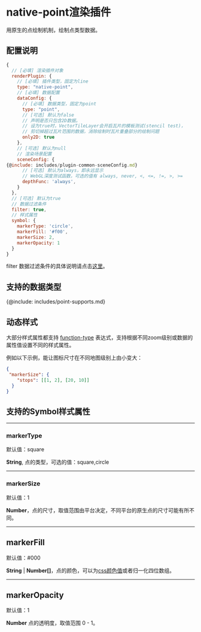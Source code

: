 # native-point渲染插件

用原生的点绘制机制，绘制点类型数据。

## 配置说明
```js
{
  // [必填] 渲染插件对象
  renderPlugin: {
    // [必填] 插件类型，固定为line
    type: "native-point",
    // [必填] 数据配置
    dataConfig: {
      // [必填] 数据类型，固定为point
      type: "point",
      // [可选] 默认为false
      // 声明是否只包含2D数据。
      // 设为true时，VectorTileLayer会开启瓦片的模板测试(stencil test)，
      // 剪切掉超过瓦片范围的数据，消除绘制时瓦片重叠部分的绘制问题
      only2D: true
    },
    // [可选] 默认为null
    // 渲染场景配置
    sceneConfig: {
{@include: includes/plugin-common-sceneConfig.md}
      // [可选] 默认为always，即永远显示
      // WebGL深度测试函数，可选的值有 always, never, <, <=, !=, >, >=
      depthFunc: 'always',
    }
  },
  // [可选] 默认为true
  // 数据过滤条件
  filter: true,
  // 样式属性
  symbol: {
    markerType: 'circle',
    markerFill: '#f00',
    markerSize: 2,
    markerOpacity: 1
  }
}
```

filter 数据过滤条件的具体说明请点击[这里](./filter/feature-filter)。

## 支持的数据类型

{@include: includes/point-supports.md}

## 动态样式

大部分样式属性都支持 [function-type](./filter/function-type) 表达式，支持根据不同zoom级别或数据的属性值设置不同的样式属性。

例如以下示例，能让图标尺寸在不同地图级别上由小变大：

```json
{
 "markerSize": {
    "stops": [[1, 2], [20, 10]]
  }
}
```

## 支持的Symbol样式属性

-----------
### markerType

默认值：square

**String**, 点的类型，可选的值：square,circle

-----------
### markerSize

默认值：1

**Number**，点的尺寸，取值范围由平台决定，不同平台的原生点的尺寸可能有所不同。

-----------
## markerFill

默认值：#000

**String** | **Number[]**，点的颜色，可以为[css颜色值](https://developer.mozilla.org/zh-CN/docs/Web/CSS/color_value)或者归一化四位数组。

-----------
## markerOpacity

默认值：1

**Number** 点的透明度，取值范围 0 - 1。